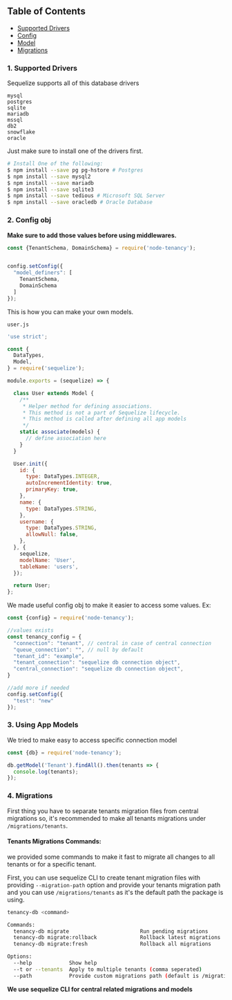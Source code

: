 ## Table of Contents

- [Supported Drivers](#1-supported-drivers)
- [Config](#2-config-obj)
- [Model](#3-using-app-models)
- [Migrations](#4-migrations)

### 1. Supported Drivers

Sequelize supports all of this database drivers

```text
mysql
postgres
sqlite
mariadb
mssql
db2
snowflake
oracle
```

Just make sure to install one of the drivers first.

```bash
# Install One of the following:
$ npm install --save pg pg-hstore # Postgres
$ npm install --save mysql2
$ npm install --save mariadb
$ npm install --save sqlite3
$ npm install --save tedious # Microsoft SQL Server
$ npm install --save oracledb # Oracle Database
```

### 2. Config obj

**Make sure to add those values before using middlewares.**

```js
const {TenantSchema, DomainSchema} = require('node-tenancy');


config.setConfig({
  "model_definers": [
    TenantSchema,
    DomainSchema
  ]
});
```

This is how you can make your own models.

`user.js`

```js
'use strict';

const {
  DataTypes,
  Model,
} = require('sequelize');

module.exports = (sequelize) => {

  class User extends Model {
    /**
     * Helper method for defining associations.
     * This method is not a part of Sequelize lifecycle.
     * This method is called after defining all app models
     */
    static associate(models) {
      // define association here
    }
  }

  User.init({
    id: {
      type: DataTypes.INTEGER,
      autoIncrementIdentity: true,
      primaryKey: true,
    },
    name: {
      type: DataTypes.STRING,
    },
    username: {
      type: DataTypes.STRING,
      allowNull: false,
    },
  }, {
    sequelize,
    modelName: 'User',
    tableName: 'users',
  });

  return User;
};
```

We made useful config obj to make it easier to access some values.
Ex:

```js
const {config} = require('node-tenancy');

//values exists
const tenancy_config = {
  "connection": "tenant", // central in case of central connection
  "queue_connection": "", // null by default
  "tenant_id": "example",
  "tenant_connection": "sequelize db connection object",
  "central_connection": "sequelize db connection object",
}

//add more if needed
config.setConfig({
  "test": "new"
});
```

### 3. Using App Models

We tried to make easy to access specific connection model

```js
const {db} = require('node-tenancy');

db.getModel('Tenant').findAll().then(tenants => {
  console.log(tenants);
});
```

### 4. Migrations

First thing you have to separate tenants migration files from central migrations
so, it's recommended to make all tenants migrations under `/migrations/tenants`.

#### Tenants Migrations Commands:

we provided some commands to make it fast to migrate all changes to
all tenants or for a specific tenant.

First, you can use sequelize CLI to create tenant migration files with
providing `--migration-path` option and provide your tenants migration
path and you can use `/migrations/tenants`
as it's the default path the package is using.

```bash
tenancy-db <command>

Commands:
  tenancy-db migrate                       Run pending migrations
  tenancy-db migrate:rollback              Rollback latest migrations
  tenancy-db migrate:fresh                 Rollback all migrations

Options:
  --help            Show help
  --t or --tenants  Apply to multiple tenants (comma seperated)
  --path            Provide custom migrations path (default is /migrations/tenants)
```

**We use sequelize CLI for central related migrations and models**
